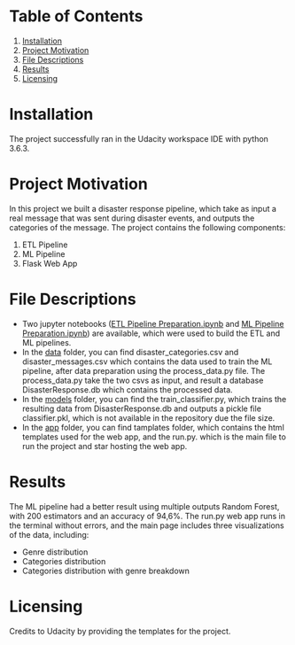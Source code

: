 # Table of Contents
1. [Installation](https://github.com/rmtkd/project-1/blob/main/README.md#installation)
2. [Project Motivation](https://github.com/rmtkd/project-1/blob/main/README.md#project-motivation)
3. [File Descriptions](https://github.com/rmtkd/project-1/blob/main/README.md#file-descriptions)
4. [Results](https://github.com/rmtkd/project-1/blob/main/README.md#results)
5. [Licensing](https://github.com/rmtkd/project-1/blob/main/README.md#licensing)

# Installation

The project successfully ran in the Udacity workspace IDE with python 3.6.3.

# Project Motivation

In this project we built a disaster response pipeline, which take as input a real message that was sent during disaster events, and outputs the categories of the message. The project contains the following components:
1. ETL Pipeline
2. ML Pipeline
3. Flask Web App

# File Descriptions

- Two jupyter notebooks ([ETL Pipeline Preparation.ipynb](https://github.com/rmtkd/project-2/blob/main/ETL%20Pipeline%20Preparation.ipynb) and [ML Pipeline Preparation.ipynb](https://github.com/rmtkd/project-2/blob/main/ML%20Pipeline%20Preparation.ipynb)) are available, which were used to build the ETL and ML pipelines.
- In the [data](https://github.com/rmtkd/project-2/tree/main/data) folder, you can find disaster_categories.csv and disaster_messages.csv which contains the data used to train the ML pipeline, after data preparation using the process_data.py file. The process_data.py take the two csvs as input, and result a database DisasterResponse.db which contains the processed data.
- In the [models](https://github.com/rmtkd/project-2/tree/main/models) folder, you can find the train_classifier.py, which trains the resulting data from DisasterResponse.db and outputs a pickle file classifier.pkl, which is not available in the repository due the file size.
- In the [app](https://github.com/rmtkd/project-2/tree/main/app) folder, you can find tamplates folder, which contains the html templates used for the web app, and the run.py. which is the main file to run the project and star hosting the web app.

# Results

The ML pipeline had a better result using multiple outputs Random Forest, with 200 estimators and an accuracy of 94,6%.
The run.py web app runs in the terminal without errors, and the main page includes three visualizations of the data, including:
- Genre distribution
- Categories distribution
- Categories distribution with genre breakdown

# Licensing

Credits to Udacity by providing the templates for the project.
